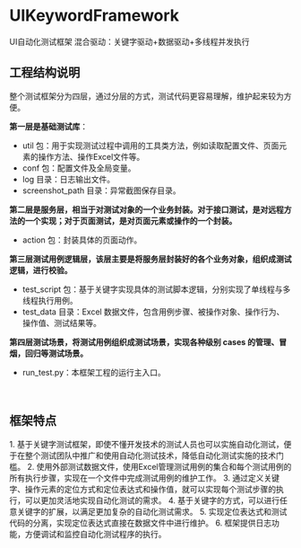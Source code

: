 # UIKeywordFramework
UI自动化测试框架 混合驱动：关键字驱动+数据驱动+多线程并发执行
</br>
<h2>工程结构说明</h2>

整个测试框架分为四层，通过分层的方式，测试代码更容易理解，维护起来较为方便。

**第一层是基础测试库**：

* util 包：用于实现测试过程中调用的工具类方法，例如读取配置文件、页面元素的操作方法、操作Excel文件等。
* conf 包：配置文件及全局变量。
* log 目录：日志输出文件。
* screenshot_path 目录：异常截图保存目录。

**第二层是服务层，相当于对测试对象的一个业务封装。对于接口测试，是对远程方法的一个实现；对于页面测试，是对页面元素或操作的一个封装。**

* action 包：封装具体的页面动作。

**第三层测试用例逻辑层，该层主要是将服务层封装好的各个业务对象，组织成测试逻辑，进行校验。**

* test_script 包：基于关键字实现具体的测试脚本逻辑，分别实现了单线程与多线程执行用例。
* test_data 目录：Excel 数据文件，包含用例步骤、被操作对象、操作行为、操作值、测试结果等。

**第四层测试场景，将测试用例组织成测试场景，实现各种级别 cases 的管理、冒烟，回归等测试场景。**

* run_test.py：本框架工程的运行主入口。

<br>
<h2>框架特点</h2>
1. 基于关键字测试框架，即使不懂开发技术的测试人员也可以实施自动化测试，便于在整个测试团队中推广和使用自动化测试技术，降低自动化测试实施的技术门槛。
2. 使用外部测试数据文件，使用Excel管理测试用例的集合和每个测试用例的所有执行步骤，实现在一个文件中完成测试用例的维护工作。
3. 通过定义关键字、操作元素的定位方式和定位表达式和操作值，就可以实现每个测试步骤的执行，可以更加灵活地实现自动化测试的需求。
4. 基于关键字的方式，可以进行任意关键字的扩展，以满足更加复杂的自动化测试需求。
5. 实现定位表达式和测试代码的分离，实现定位表达式直接在数据文件中进行维护。
6. 框架提供日志功能，方便调试和监控自动化测试程序的执行。
 
